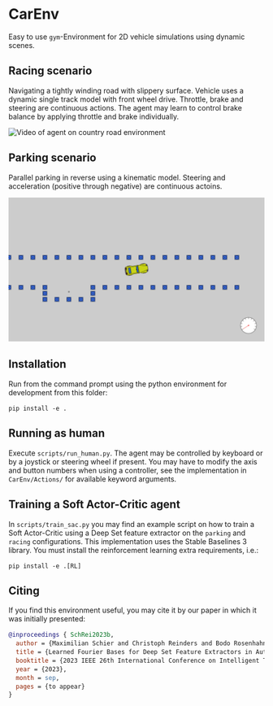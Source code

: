 # CarEnv

Easy to use `gym`-Environment for 2D vehicle simulations using dynamic scenes.

## Racing scenario

Navigating a tightly winding road with slippery surface. Vehicle uses a dynamic single track model with
front wheel drive.
Throttle, brake and steering are continuous actions. The agent may learn to control brake
balance by applying throttle and brake individually.

![Video of agent on country road environment](Docs/CountryRoadShort.gif)

## Parking scenario

Parallel parking in reverse using a kinematic model. Steering and acceleration (positive through negative) 
are continuous actoins.

![Video of agent on parking environment](Docs/ParkingShort.gif)

## Installation

Run from the command prompt using the python environment for development from this folder:
```shell
pip install -e .
```

## Running as human
Execute `scripts/run_human.py`. The agent may be controlled by keyboard or by a joystick or
steering wheel if present. You may have to modify the axis and button numbers when using a controller,
see the implementation in `CarEnv/Actions/` for available keyword arguments.

## Training a Soft Actor-Critic agent
In `scripts/train_sac.py` you may find an example script on how to train a Soft Actor-Critic
using a Deep Set feature extractor on the `parking` and `racing` configurations. This
implementation uses the Stable Baselines 3 library. You must install the reinforcement learning extra requirements, i.e.:
```shell
pip install -e .[RL]
```

## Citing
If you find this environment useful, you may cite it by our paper in which it was initially presented:

```bibtex
@inproceedings { SchRei2023b,
  author = {Maximilian Schier and Christoph Reinders and Bodo Rosenhahn},
  title = {Learned Fourier Bases for Deep Set Feature Extractors in Automotive Reinforcement Learning},
  booktitle = {2023 IEEE 26th International Conference on Intelligent Transportation Systems (ITSC)},
  year = {2023},
  month = sep,
  pages = {to appear}
}
